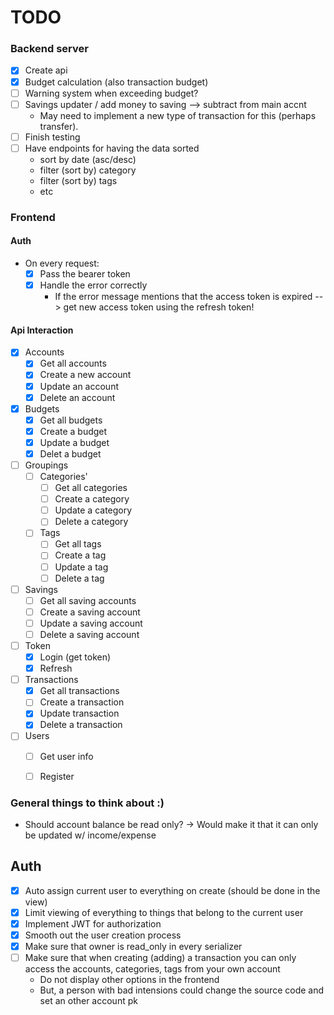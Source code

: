 # TODO

### Backend server
- [x] Create api
- [x] Budget calculation (also transaction budget)
- [ ] Warning system when exceeding budget?
- [ ] Savings updater / add money to saving --> subtract from main accnt
    - May need to implement a new type of transaction for this (perhaps transfer).
- [ ] Finish testing
- [ ] Have endpoints for having the data sorted
  - sort by date (asc/desc)
  - filter (sort by) category
  - filter (sort by) tags
  - etc


### Frontend

#### Auth
- On every request:
  - [x] Pass the bearer token
  - [x] Handle the error correctly
    - If the error message mentions that the access token is expired --> get new access token using the refresh token!

#### Api Interaction
- [x] Accounts
  - [x] Get all accounts
  - [x] Create a new account
  - [x] Update an account
  - [x] Delete an account
- [x] Budgets
  - [x] Get all budgets
  - [x] Create a budget
  - [x] Update a budget
  - [x] Delet a budget
- [ ] Groupings
  - [ ] Categories'
    - [ ] Get all categories
    - [ ] Create a category
    - [ ] Update a category
    - [ ] Delete a category
  - [ ] Tags
    - [ ] Get all tags
    - [ ] Create a tag
    - [ ] Update a tag
    - [ ] Delete a tag
- [ ] Savings
  - [ ] Get all saving accounts
  - [ ] Create a saving account
  - [ ] Update a saving account
  - [ ] Delete a saving account
- [ ] Token
  - [x] Login (get token)
  - [x] Refresh 
- [ ] Transactions
  - [x] Get all transactions
  - [ ] Create a transaction
  - [x] Update transaction
  - [x] Delete a transaction
- [ ] Users
  - [ ] Get user info
  - [ ] Register 



### General things to think about :)
 - Should account balance be read only?
    -> Would make it that it can only be updated w/ income/expense
    
   
## Auth
- [x] Auto assign current user to everything on create (should be done in the view)
- [x] Limit viewing of everything to things that belong to the current user
- [x] Implement JWT for authorization
- [x] Smooth out the user creation process
- [x] Make sure that owner is read_only in every serializer
- [ ] Make sure that when creating (adding) a transaction you can only access the accounts, categories, tags from your own account
  - Do not display other options in the frontend
  - But, a person with bad intensions could change the source code and set an other account pk